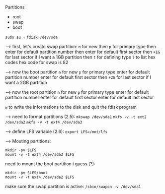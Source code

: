 Partitions

* root
* swap
* boot

`sudo su -`
`fdisk /dev/sda`

--> first, let's create swap partition:
`n` for new
then `p` for primary type
then enter for default partition number
then enter for default first sector
then `+1G` for last sector if I want a 1GB partition
then `t` for defining type
`l` to list hex codes
hex code for swap is 82

--> now the boot partition
`n` for new
`p` for primary type
enter for default partition number
enter for default first sector
then `+2G` for last sector if I want a 2GB partition

--> now the root partition
`n` for new
`p` for primary type
enter for default partition number
enter for default first sector
enter for default last sector

`w` to write the informations to the disk and quit the fdisk program


--> need to format partitions (2.5):
`mkswap /dev/sda1`
`mkfs -v -t ext2 /dev/sda2`
`mkfs -v -t ext4 /dev/sda3`

--> define LFS variable (2.6):
`export LFS=/mnt/lfs`

--> Mouting partitions:
```
mkdir -pv $LFS
mount -v -t ext4 /dev/sda3 $LFS
```

need to mount the boot partition i guess (?):
```
mkdir -pv $LFS/boot
mount -v -t ext4 /dev/sda2 $LFS
```

make sure the swap partition is active:
`/sbin/swapon -v /dev/sda1`